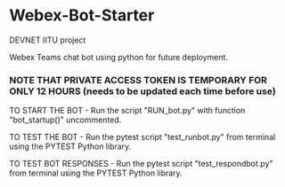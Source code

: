 # Webex-Bot-Starter

DEVNET IITU project

Webex Teams chat bot using python for future deployment.

### NOTE THAT PRIVATE ACCESS TOKEN IS TEMPORARY FOR ONLY 12 HOURS (needs to be updated each time before use)

TO START THE BOT - Run the script "RUN_bot.py" with function "bot_startup()" uncommented.

TO TEST THE BOT - Run the pytest script "test_runbot.py" from terminal using the PYTEST Python library.

TO TEST BOT RESPONSES - Run the pytest script "test_respondbot.py" from terminal using the PYTEST Python library.